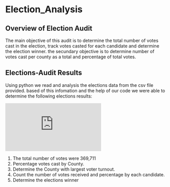 # Election_Analysis

## Overview of Election Audit

The main objective of this audit is to determine the total number of votes cast in the election, track votes casted for each candidate and determine the election winner. the secundary objective is to determine number of votes cast per county as a total and percentage of total votes.

## Elections-Audit Results

Using python  we read and analysis the elections data from the csv file provided. based of this infomation and the help of our code we were able to determine the following elections results:

![my link](https://github.com/calvogeorge/Election_Analysis/blob/eb8c57c24ffebfb7bb305fa0d8bc3bcf23f6062e/Analysis/election_analysis.txt)

1. The total number of votes were 369,711
2. Percentage votes cast by County.
3. Determine the County with largest voter turnout.
4. Count the number of votes received and percentage by each candidate.
5. Determine the elections winner

